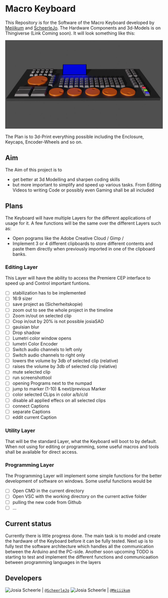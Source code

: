 # Macro Keyboard
This Repository is for the Software of the Macro Keyboard developed by [Meiiikum](https://github.com/Meiiikum) and [ScheerleJo](https://github.com/ScheerleJo). The Hardware Components and 3d-Models is on Thingiverse (Link Coming soon). It will look something like this: 

![Design](img/design.png)

The Plan is to 3d-Print everything possible including the Enclosure, Keycaps, Encoder-Wheels and so on.

## Aim
The Aim of this project is to
- get better at 3d Modelling and sharpen coding skills
- but more important to simplify and speed up various tasks. From Editing Videos to writing Code or possibly even Gaming shall be all included

## Plans
The Keyboard will have multiple Layers for the different applications of usage for it. 
A few functions will be the same over the different Layers such as:
-   Open pograms like the Adobe Creative Cloud / Gimp / 
-   Implement 3 or 4 different clipboards to store different contents and paste them directly when previously imported in one of the clipboard banks.

### Editing Layer
This Layer will have the ability to access the Premiere CEP interface to speed up and Control important funtions.
-   [ ] stabilization has to be implemented
-   [ ] 16:9 sizer
-   [ ] save project as (Sicherheitskopie)
-   [ ] zoom out to see the whole project in the timeline
-   [ ] Zoom in/out on selected clip
-   [ ] Crop in/out by 20% is not possible josiaSAD
-   [ ] gauisian blur
-   [ ] Drop shadow
-   [ ] Lumetri color window opens
-   [ ] lumetri Color Encoder
-   [ ] Switch audio channels to left only
-   [ ] Switch audio channels to right only
-   [ ] lowers the volume by 3db of selected clip (relative)
-   [ ] raises the volume by 3db of selected clip (relative)
-   [ ] mute selected clip
-   [ ] run screenshottool
-   [ ] opening Programs next to the numpad
-   [ ] jump to marker (1-10) & next/previous Marker
-   [ ] color selected CLips in color a/b/c/d
-   [ ] disable all applied effecs on all selected clips
-   [ ] connect Captions
-   [ ] separate Captions
-   [ ] eddit current Caption
            
### Utility Layer
That will be the standard Layer, what the Keyboard will boot to by default. When not using for editing or programming, some useful macros and tools shall be available for direct access.

### Programming Layer
The Programming Layer will implement some simple functions for the better development of software on windows. 
Some useful functions would be

-   [ ] Open CMD in the current directory
-   [ ] Open VSC with the working directory on the current active folder
-   [ ] pulling the new code from Github
-   [ ] ...

## Current status
Currently there is little progress done. The main task is to model and create the hardware of the Keyboard before it can be fully tested.
Next up is to fully test the software architecture which handles all the communication between the Arduino and the PC-side. Another soon upcoming TODO is starting to test and implement the different functions and communicaation between programming languages in the layers

## Developers
<img src="https://avatars.githubusercontent.com/ScheerleJo"   height="50px" title="Josia Scheerle"/> | [`@ScheerleJo`](https://github.com/ScheerleJo)
<img src="https://avatars.githubusercontent.com/Meiiikum"   height="50px" title="Josia Scheerle"/> | [`@Meiiikum`](https://github.com/Meiiikum)
